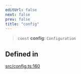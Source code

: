 ```yaml
---
editUrl: false
next: false
prev: false
title: "config"
---
```


> `const` **config**: `Configuration`

## Defined in

[src/config.ts:160](https://github.com/fabricjs/fabric.js/blob/v6.0.0-rc4/src/config.ts#L160)
